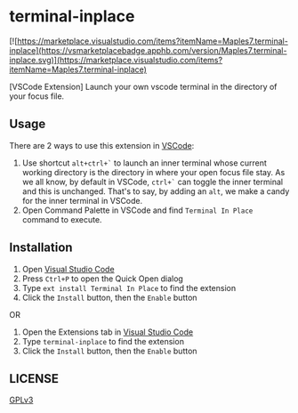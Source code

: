 # terminal-inplace

[![https://marketplace.visualstudio.com/items?itemName=Maples7.terminal-inplace](https://vsmarketplacebadge.apphb.com/version/Maples7.terminal-inplace.svg)](https://marketplace.visualstudio.com/items?itemName=Maples7.terminal-inplace)

[VSCode Extension] Launch your own vscode terminal in the directory of your focus file.

## Usage

There are 2 ways to use this extension in [VSCode](https://code.visualstudio.com/):

1.  Use shortcut <code>alt+ctrl+&#96;</code> to launch an inner terminal whose current working directory is the directory in where your open focus file stay. As we all know, by default in VSCode, <code>ctrl+&#96;</code> can toggle the inner terminal and this is unchanged. That's to say, by adding an `alt`, we make a candy for the inner terminal in VSCode.
2.  Open Command Palette in VSCode and find `Terminal In Place` command to execute.

## Installation

1.  Open [Visual Studio Code](https://code.visualstudio.com/)
2.  Press `Ctrl+P` to open the Quick Open dialog
3.  Type `ext install Terminal In Place` to find the extension
4.  Click the `Install` button, then the `Enable` button

OR

1.  Open the Extensions tab in [Visual Studio Code](https://code.visualstudio.com/)
2.  Type `terminal-inplace` to find the extension
3.  Click the `Install` button, then the `Enable` button

## LICENSE

[GPLv3](./LICENSE)
